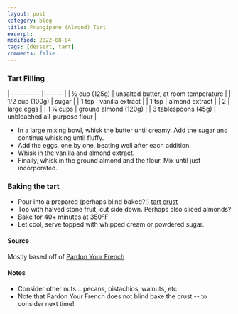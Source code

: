 ```yaml
---
layout: post
category: blog
title: Frangipane (Almond) Tart
excerpt:
modified: 2022-08-04
tags: [dessert, tart]
comments: false
---
```


### Tart Filling

| ---------- | ------ |
| ½ cup (125g) | unsalted butter, at room temperature |
| 1/2 cup (100g) | sugar |
| 1 tsp | vanilla extract |
| 1 tsp | almond extract |
| 2 | large eggs |
| 1 ¼ cups | ground almond (120g) |
| 3 tablespoons (45g) | unbleached all-purpose flour |

- In a large mixing bowl, whisk the butter until creamy. Add the sugar and continue whisking until fluffy.
- Add the eggs, one by one, beating well after each addition.
- Whisk in the vanilla and almond extract.
- Finally, whisk in the ground almond and the flour. Mix until just incorporated.

### Baking the tart
- Pour into a prepared (perhaps blind baked?!) [tart crust](../recipes/tart-crust.md)
- Top with halved stone fruit, cut side down. Perhaps also sliced almonds?
- Bake for 40+ minutes at 350ºF
- Let cool, serve topped with whipped cream or powdered sugar.

#### Source
Mostly based off of [Pardon Your French](https://www.pardonyourfrench.com/apricot-frangipane-tart/)

#### Notes
- Consider other nuts... pecans, pistachios, walnuts, etc
- Note that Pardon Your French does not blind bake the crust -- to consider next time!
